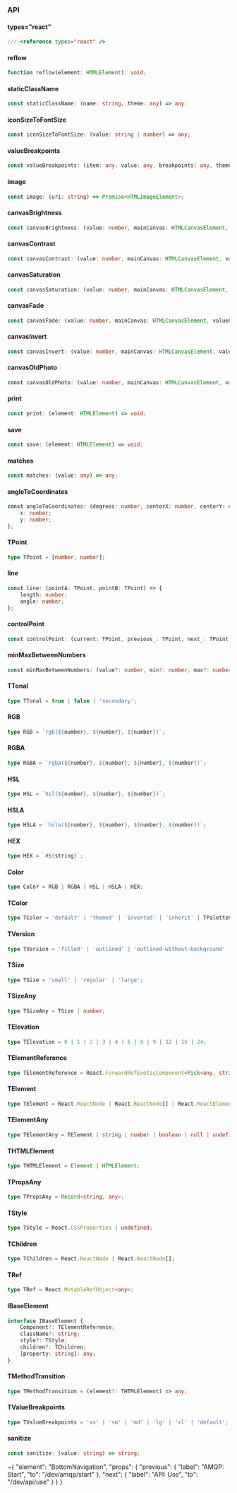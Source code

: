 

### API

#### types="react"

```ts
/// <reference types="react" />
```

#### reflow

```ts
function reflow(element: HTMLElement): void;
```

#### staticClassName

```ts
const staticClassName: (name: string, theme: any) => any;
```

#### iconSizeToFontSize

```ts
const iconSizeToFontSize: (value: string | number) => any;
```

#### valueBreakpoints

```ts
const valueBreakpoints: (item: any, value: any, breakpoints: any, theme: any) => any;
```

#### image

```ts
const image: (uri: string) => Promise<HTMLImageElement>;
```

#### canvasBrightness

```ts
const canvasBrightness: (value: number, mainCanvas: HTMLCanvasElement, valueCopy: HTMLCanvasElement) => HTMLCanvasElement;
```

#### canvasContrast

```ts
const canvasContrast: (value: number, mainCanvas: HTMLCanvasElement, valueCopy: HTMLCanvasElement) => HTMLCanvasElement;
```

#### canvasSaturation

```ts
const canvasSaturation: (value: number, mainCanvas: HTMLCanvasElement, valueCopy: HTMLCanvasElement) => HTMLCanvasElement;
```

#### canvasFade

```ts
const canvasFade: (value: number, mainCanvas: HTMLCanvasElement, valueCopy: HTMLCanvasElement) => HTMLCanvasElement;
```

#### canvasInvert

```ts
const canvasInvert: (value: number, mainCanvas: HTMLCanvasElement, valueCopy: HTMLCanvasElement) => HTMLCanvasElement;
```

#### canvasOldPhoto

```ts
const canvasOldPhoto: (value: number, mainCanvas: HTMLCanvasElement, valueCopy: HTMLCanvasElement) => HTMLCanvasElement;
```

#### print

```ts
const print: (element: HTMLElement) => void;
```

#### save

```ts
const save: (element: HTMLElement) => void;
```

#### matches

```ts
const matches: (value: any) => any;
```

#### angleToCoordinates

```ts
const angleToCoordinates: (degrees: number, centerX: number, centerY: number, radius: number) => {
    x: number;
    y: number;
};
```

#### TPoint

```ts
type TPoint = [number, number];
```

#### line

```ts
const line: (pointA: TPoint, pointB: TPoint) => {
    length: number;
    angle: number;
};
```

#### controlPoint

```ts
const controlPoint: (current: TPoint, previous_: TPoint, next_: TPoint, reverse?: boolean, smoothRatio?: number) => number[];
```

#### minMaxBetweenNumbers

```ts
const minMaxBetweenNumbers: (value?: number, min?: number, max?: number) => number[];
```

#### TTonal

```ts
type TTonal = true | false | 'secondary';
```

#### RGB

```ts
type RGB = `rgb(${number}, ${number}, ${number})`;
```

#### RGBA

```ts
type RGBA = `rgba(${number}, ${number}, ${number}, ${number})`;
```

#### HSL

```ts
type HSL = `hsl(${number}, ${number}, ${number})`;
```

#### HSLA

```ts
type HSLA = `hsla(${number}, ${number}, ${number}, ${number})`;
```

#### HEX

```ts
type HEX = `#${string}`;
```

#### Color

```ts
type Color = RGB | RGBA | HSL | HSLA | HEX;
```

#### TColor

```ts
type TColor = 'default' | 'themed' | 'inverted' | 'inherit' | TPaletteVersion | Color;
```

#### TVersion

```ts
type TVersion = 'filled' | 'outlined' | 'outlined-without-background' | 'text';
```

#### TSize

```ts
type TSize = 'small' | 'regular' | 'large';
```

#### TSizeAny

```ts
type TSizeAny = TSize | number;
```

#### TElevation

```ts
type TElevation = 0 | 1 | 2 | 3 | 4 | 6 | 8 | 9 | 12 | 16 | 24;
```

#### TElementReference

```ts
type TElementReference = React.ForwardRefExoticComponent<Pick<any, string | number | symbol> & React.RefAttributes<unknown>>;
```

#### TElement

```ts
type TElement = React.ReactNode | React.ReactNode[] | React.ReactElement<any, string | React.JSXElementConstructor<any>>;
```

#### TElementAny

```ts
type TElementAny = TElement | string | number | boolean | null | undefined;
```

#### THTMLElement

```ts
type THTMLElement = Element | HTMLElement;
```

#### TPropsAny

```ts
type TPropsAny = Record<string, any>;
```

#### TStyle

```ts
type TStyle = React.CSSProperties | undefined;
```

#### TChildren

```ts
type TChildren = React.ReactNode | React.ReactNode[];
```

#### TRef

```ts
type TRef = React.MutableRefObject<any>;
```

#### IBaseElement

```ts
interface IBaseElement {
    Component?: TElementReference;
    className?: string;
    style?: TStyle;
    children?: TChildren;
    [property: string]: any;
}
```

#### TMethodTransition

```ts
type TMethodTransition = (element?: THTMLElement) => any;
```

#### TValueBreakpoints

```ts
type TValueBreakpoints = 'xs' | 'sm' | 'md' | 'lg' | 'xl' | 'default';
```

#### sanitize

```ts
const sanitize: (value: string) => string;
```


~{
  "element": "BottomNavigation",
  "props": {
    "previous": {
      "label": "AMQP: Start",
      "to": "/dev/amqp/start"
    },
    "next": {
      "label": "API: Use",
      "to": "/dev/api/use"
    }
  }
}
